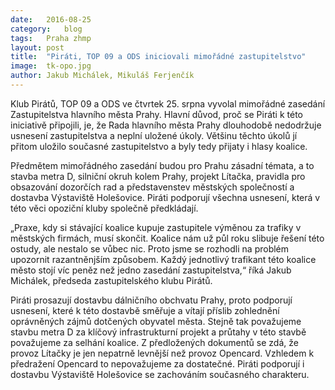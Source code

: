 ```yaml
---
date:	2016-08-25
category:	blog
tags:	Praha zhmp
layout:	post
title:	"Piráti, TOP 09 a ODS iniciovali mimořádné zastupitelstvo" 
image:	tk-opo.jpg
author:	Jakub Michálek, Mikuláš Ferjenčík
---
```


Klub Pirátů, TOP 09 a ODS ve čtvrtek 25. srpna vyvolal mimořádné zasedání Zastupitelstva hlavního města Prahy. Hlavní důvod, proč se Piráti k této iniciativě připojili, je, že Rada hlavního města Prahy dlouhodobě nedodržuje usnesení zastupitelstva a neplní uložené úkoly. Většinu těchto úkolů jí přitom uložilo současné zastupitelstvo a byly tedy přijaty i hlasy koalice. 

Předmětem mimořádného zasedání budou pro Prahu zásadní témata, a to stavba metra D, silniční okruh kolem Prahy, projekt Lítačka, pravidla pro obsazování dozorčích rad a představenstev městských společností a dostavba Výstaviště Holešovice. Piráti podporují všechna usnesení, která v této věci opoziční kluby společně předkládají. 

„Praxe, kdy si stávající koalice kupuje zastupitele výměnou za trafiky v městských firmách, musí skončit. Koalice nám už půl roku slibuje řešení této ostudy, ale nestalo se vůbec nic. Proto jsme se rozhodli na problém upozornit razantněnjším způsobem. Každý jednotlivý trafikant této koalice město stojí víc peněz než jedno zasedání zastupitelstva,“ říká Jakub Michálek, předseda zastupitelského klubu Pirátů.

Piráti prosazují dostavbu dálničního obchvatu Prahy, proto podporují usnesení, které k této dostavbě směřuje a vítají příslib zohlednění oprávněných zájmů dotčených obyvatel města. Stejně tak považujeme stavbu metra D za klíčový infrastrukturní projekt a průtahy v této stavbě považujeme za selhání koalice. Z předložených dokumentů se zdá, že provoz Lítačky je jen nepatrně levnější než provoz Opencard. Vzhledem k předražení Opencard to nepovažujeme za dostatečné. Piráti podporují i dostavbu Výstaviště Holešovice se zachováním současného charakteru. 

